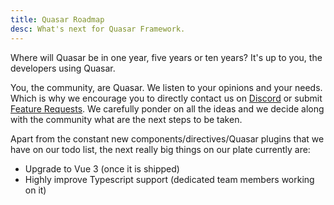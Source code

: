 ```yaml
---
title: Quasar Roadmap
desc: What's next for Quasar Framework.
---
```


Where will Quasar be in one year, five years or ten years? It's up to you, the developers using Quasar.

You, the community, are Quasar. We listen to your opinions and your needs. Which is why we encourage you to directly contact us on [Discord](https://chat.quasar.dev) or submit [Feature Requests](https://github.com/quasarframework/quasar/issues/new/choose). We carefully ponder on all the ideas and we decide along with the community what are the next steps to be taken.

Apart from the constant new components/directives/Quasar plugins that we have on our todo list, the next really big things on our plate currently are:
* Upgrade to Vue 3 (once it is shipped)
* Highly improve Typescript support (dedicated team members working on it)
